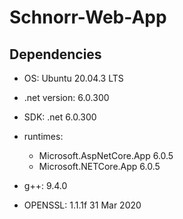 # Schnorr-Web-App 

## Dependencies

- OS: Ubuntu 20.04.3 LTS

- .net version: 6.0.300

- SDK: .net 6.0.300

- runtimes:
    - Microsoft.AspNetCore.App 6.0.5
    - Microsoft.NETCore.App 6.0.5

- g++: 9.4.0

- OPENSSL: 1.1.1f  31 Mar 2020


